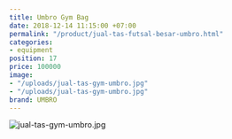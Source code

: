 ```yaml
---
title: Umbro Gym Bag
date: 2018-12-14 11:15:00 +07:00
permalink: "/product/jual-tas-futsal-besar-umbro.html"
categories:
- equipment
position: 17
price: 100000
image:
- "/uploads/jual-tas-gym-umbro.jpg"
- "/uploads/jual-tas-gym-umbro.jpg"
brand: UMBRO
---
```


![jual-tas-gym-umbro.jpg](/uploads/jual-tas-gym-umbro.jpg)
